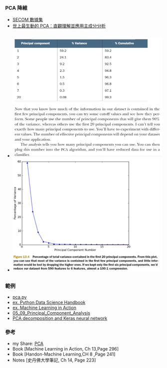 ### PCA 降維
* [SECOM 數據集](https://archive.ics.uci.edu/ml/datasets/SECOM)
* [世上最生動的 PCA：直觀理解並應用主成分分析](https://leemeng.tw/essence-of-principal-component-analysis.html)
##
* ![PCA 效能](https://github.com/jumbokh/ML-Class/blob/main/PCA/pca-1.JPG)
* ![PCA 累積變異數分析圖](https://github.com/jumbokh/ML-Class/blob/main/PCA/pca.JPG)
##
### 範例
* [pca.py](https://github.com/jumbokh/ML-Class/blob/main/PCA/pca.py)
* [ex. Python Data Science Handbook](https://colab.research.google.com/github/jumbokh/ML-Class/blob/main/PCA/PCA-1.ipynb)
* [ex. Machine Learning in Action](https://colab.research.google.com/github/jumbokh/ML-Class/blob/main/PCA/pca13_3.ipynb)
* [05_09_Principal_Component_Analysis](https://colab.research.google.com/drive/1z8fhJq68CY_ZUvCCEBwOR7Ka73wMBykL)
* [PCA decomposition and Keras neural network](https://www.kaggle.com/kuntahsieh/pca-decomposition-and-keras-neural-network/edit)
### 參考
* my Share: [PCA](https://drive.google.com/drive/folders/1XQS_Pdyf3yosyo9dheEneCwUxL4djDp_?usp=sharing)
* Book [Machine Learning in Action, Ch 13,Page 296]
* Book [Handon-Machine Learning,CH 8 ,Page 241]
* Notes [史丹佛大學筆記, Ch 14, Page 223]
